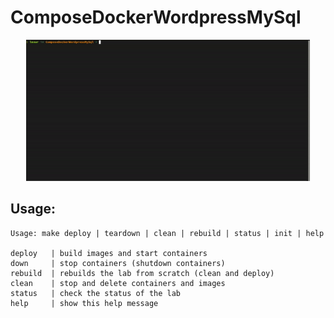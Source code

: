 # ComposeDockerWordpressMySql

<p align="center">
  <img width="90%" src="https://github.com/AliiAhmadi/ComposeDockerWordpressMySql/blob/main/media/demo.gif">
</p>

## Usage:

```
Usage: make deploy | teardown | clean | rebuild | status | init | help

deploy   | build images and start containers
down     | stop containers (shutdown containers)
rebuild  | rebuilds the lab from scratch (clean and deploy)
clean    | stop and delete containers and images
status   | check the status of the lab
help     | show this help message
```
